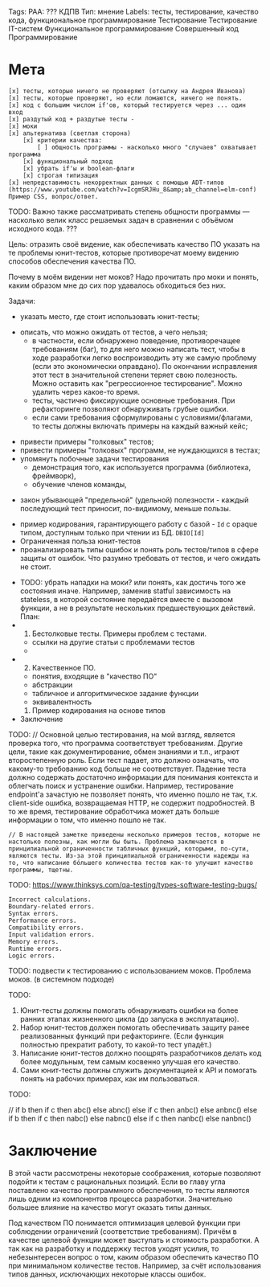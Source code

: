 Tags: 
PAA: ??? 
КДПВ
Тип: мнение
Labels: тесты, тестирование, качество кода, функциональное программирование
Тестирование
Тестирование IT-систем
Функциональное программирование
Совершенный код
Программирование

# Мета

	[x] тесты, которые ничего не проверяют (отсылку на Андрея Иванова)
	[x] тесты, которые проверяют, но если ломаются, ничего не понять.
	[x] код с большим числом if'ов, который тестируется через ... один вход
	[x] раздутый код + раздутые тесты - 
	[x] моки
	[x] альтернатива (светлая сторона)
		[x] критерии качества:
			[ ] общность программы - насколько много "случаев" охватывает программа
		[x] функциональный подход
		[x] убрать if'ы и boolean-флаги
		[x] строгая типизация
    [x] непредставимость некорректных данных с помощью ADT-типов (https://www.youtube.com/watch?v=IcgmSRJHu_8&amp;ab_channel=elm-conf) Пример CSS, вопрос/ответ.

TODO: Важно также рассматривать степень общности программы — насколько велик класс решаемых задач в сравнении с объёмом исходного кода. ???

Цель: 
  отразить своё видение, как обеспечивать качество ПО
  указать на те проблемы юнит-тестов, которые противоречат моему видению способов обеспечения качества ПО.

  Почему в моём видении нет моков?
  Надо прочитать про моки и понять, каким образом мне до сих пор удавалось обходиться без них.

Задачи:
+ указать место, где стоит использовать юнит-тесты; 
- описать, что можно ожидать от тестов, а чего нельзя;
  - в частности, если обнаружено поведение, противоречащее требованиям (баг), то для него можно написать тест, чтобы в ходе разработки легко воспроизводить эту же самую проблему (если это экономически оправдано). По окончании исправления этот тест в значительной степени теряет свою полезность. Можно оставить как "регрессионное тестирование". Можно удалить через какое-то время.
  - тесты, частично фиксирующие основные требования. При рефакторинге позволяют обнаруживать грубые ошибки.
  - если сами требования сформулированы с условиями/флагами, то тесты должны включать примеры на каждый важный кейс;
+ привести примеры "толковых" тестов;
+ привести примеры "толковых" программ, не нуждающихся в тестах;
+ упомянуть побочные задачи тестирования 
  + демонстрация того, как используется программа (библиотека, фреймворк),
  + обучение членов команды, 
- закон убывающей "предельной" (удельной) полезности - каждый последующий тест приносит, по-видимому, меньше пользы.
+ пример кодирования, гарантирующего работу с базой - `Id` с opaque типом, доступным только при чтении из БД.
  `DBIO[Id]`
+ Ограниченная польза юнит-тестов
+ проанализировать типы ошибок и понять роль тестов/типов в сфере защиты от ошибок. Что разумно требовать от тестов, и чего ожидать не стоит.
- TODO: убрать нападки на моки? или понять, как достичь того же состояния иначе. Например, заменив statful зависимость на stateless, в которой состояние передаётся вместе с вызовом функции, а не в результате нескольких предшествующих действий.
План:
- 1. Бестолковые тесты. Примеры проблем с тестами.
  - ссылки на другие статьи с проблемами тестов
  - 
- 2. Качественное ПО. 
  - понятия, входящие в "качество ПО"
  - абстракции
  - табличное и алгоритмическое задание функции
  - эквивалентность
  1. Пример кодирования на основе типов
- Заключение



TODO: 
    // Основной целью тестирования, на мой взгляд, является проверка того, что программа соответствует требованиям. Другие цели, такие как документирование, обмен знаниями и т.п., играют второстепенную роль. Если тест падает, это должно означать, что какому-то требованию код больше не соответствует. Падение теста должно содержать достаточно информации для понимания контекста и облегчать поиск и устранение ошибки. Например, тестирование endpoint'а зачастую не позволяет понять, что именно пошло не так, т.к. client-side ошибка, возвращаемая HTTP, не содержит подробностей. В то же время, тестирование обработчика может дать больше информации о том, что именно пошло не так.


    // В настоящей заметке приведены несколько примеров тестов, которые не настолько полезны, как могли бы быть. Проблема заключается в принципиальной ограниченности табличных функций, которыми, по-сути, являются тесты. Из-за этой принципиальной ограниченности надежды на то, что написание бо́льшего количества тестов как-то улучшит качество программы, тщетны.

   TODO:   https://www.thinksys.com/qa-testing/types-software-testing-bugs/ 

    Incorrect calculations.
    Boundary-related errors.
    Syntax errors. 
    Performance errors. 
    Compatibility errors. 
    Input validation errors. 
    Memory errors.
    Runtime errors. 
    Logic errors.



TODO: подвести к тестированию с использованием моков. Проблема моков. (в системном подходе)



TODO:

1. Юнит-тесты должны помогать обнаруживать ошибки на более ранних этапах жизненного цикла (до запуска в эксплуатацию).
2. Набор юнит-тестов должен помогать обеспечивать защиту ранее реализованных функций при рефакторинге. (Если функция полностью прекратит работу, то какой-то тест упадёт.)
3. Написание юнит-тестов должно поощрять разработчиков делать код более модульным, тем самым косвенно улучшая его качество.
4. Сами юнит-тесты должны служить документацией к API и помогать понять на рабочих примерах, как им пользоваться.



TODO:

  //     if b then
      if c then
        abc()
      else
        abnc()
    else
      if c then
        anbc()
      else
        anbnc()
  else
    if b then
      if c then
        nabc()
      else
        nabnc()
    else
      if c then
        nanbc()
      else
        nanbnc()




# Заключение

В этой части рассмотрены некоторые соображения, которые позволяют подойти к тестам с рациональных позиций. Если во главу угла поставлено качество программного обеспечения, то тесты являются лишь одним из компонентов процесса разработки. Значительно большее влияние на качество могут оказать типы данных.

Под качеством ПО понимается оптимизация целевой функции при соблюдении ограничений (соответствие требованиям). Причём в качестве целевой функции может выступать и стоимость разработки. А так как на разработку и поддержку тестов уходят усилия, то небезынтересен вопрос о том, каким образом обеспечить качество ПО при минимальном количестве тестов. Например, за счёт использования типов данных, исключающих некоторые классы ошибок.
